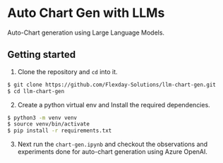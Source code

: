 # Auto Chart Gen with LLMs

Auto-Chart generation using Large Language Models. 

## Getting started

1. Clone the repository and `cd` into it.

```bash
$ git clone https://github.com/Flexday-Solutions/llm-chart-gen.git
$ cd llm-chart-gen
```

2. Create a python virtual env and Install the required dependencies.

```bash
$ python3 -m venv venv
$ source venv/bin/activate
$ pip install -r requirements.txt
```

3. Next run the `chart-gen.ipynb` and checkout the observations and experiments done for auto-chart generation using Azure OpenAI.




